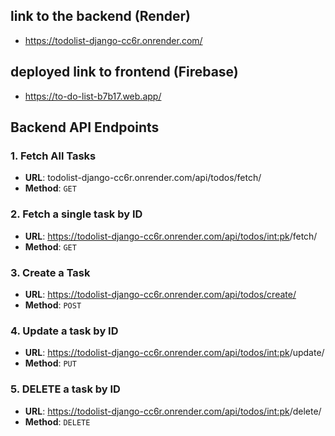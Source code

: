 ## link to the backend (Render)
- https://todolist-django-cc6r.onrender.com/

## deployed link to frontend (Firebase)
- https://to-do-list-b7b17.web.app/


## Backend API Endpoints

### 1. Fetch All Tasks
- **URL**: todolist-django-cc6r.onrender.com/api/todos/fetch/
- **Method**: `GET`

### 2. Fetch a single task by ID
- **URL**: https://todolist-django-cc6r.onrender.com/api/todos/<int:pk>/fetch/
- **Method**: `GET`

### 3. Create a Task
- **URL**: https://todolist-django-cc6r.onrender.com/api/todos/create/
- **Method**: `POST`

### 4. Update a task by ID
- **URL**: https://todolist-django-cc6r.onrender.com/api/todos/<int:pk>/update/
- **Method**: `PUT`

### 5. DELETE a task by ID
- **URL**: https://todolist-django-cc6r.onrender.com/api/todos/<int:pk>/delete/
- **Method**: `DELETE`
